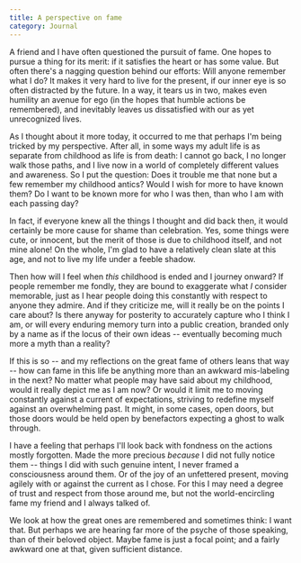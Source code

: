 ```yaml
---
title: A perspective on fame
category: Journal
---
```


A friend and I have often questioned the pursuit of fame.  One hopes to
pursue a thing for its merit: if it satisfies the heart or has some
value.  But often there's a nagging question behind our efforts: Will
anyone remember what I do?  It makes it very hard to live for the
present, if our inner eye is so often distracted by the future.  In a
way, it tears us in two, makes even humility an avenue for ego (in the
hopes that humble actions be remembered), and inevitably leaves us
dissatisfied with our as yet unrecognized lives.

As I thought about it more today, it occurred to me that perhaps I'm
being tricked by my perspective.  After all, in some ways my adult life
is as separate from childhood as life is from death: I cannot go back, I
no longer walk those paths, and I live now in a world of completely
different values and awareness.  So I put the question: Does it trouble
me that none but a few remember my childhood antics?  Would I wish for
more to have known them?  Do I want to be known more for who I was then,
than who I am with each passing day?

In fact, if everyone knew all the things I thought and did back then, it
would certainly be more cause for shame than celebration.  Yes, some
things were cute, or innocent, but the merit of those is due to
childhood itself, and not mine alone!  On the whole, I'm glad to have a
relatively clean slate at this age, and not to live my life under a
feeble shadow.

Then how will I feel when *this* childhood is ended and I journey onward?
If people remember me fondly, they are bound to exaggerate what *I*
consider memorable, just as I hear people doing this constantly with
respect to anyone they admire.  And if they criticize me, will it really
be on the points I care about?  Is there anyway for posterity to
accurately capture who I think I am, or will every enduring memory turn
into a public creation, branded only by a name as if the locus of their
own ideas -- eventually becoming much more a myth than a reality?

If this is so -- and my reflections on the great fame of others leans
that way -- how can fame in this life be anything more than an awkward
mis-labeling in the next?  No matter what people may have said about my
childhood, would it really depict me as I am now?  Or would it limit me
to moving constantly against a current of expectations, striving to
redefine myself against an overwhelming past.  It might, in some cases,
open doors, but those doors would be held open by benefactors expecting
a ghost to walk through.

I have a feeling that perhaps I'll look back with fondness on the
actions mostly forgotten.  Made the more precious *because* I did not
fully notice them -- things I did with such genuine intent, I never
framed a consciousness around them.  Or of the joy of an unfettered
present, moving agilely with or against the current as I chose.  For
this I may need a degree of trust and respect from those around me, but
not the world-encircling fame my friend and I always talked of.

We look at how the great ones are remembered and sometimes think: I want
that.  But perhaps we are hearing far more of the psyche of those
speaking, than of their beloved object.  Maybe fame is just a focal
point; and a fairly awkward one at that, given sufficient distance.


